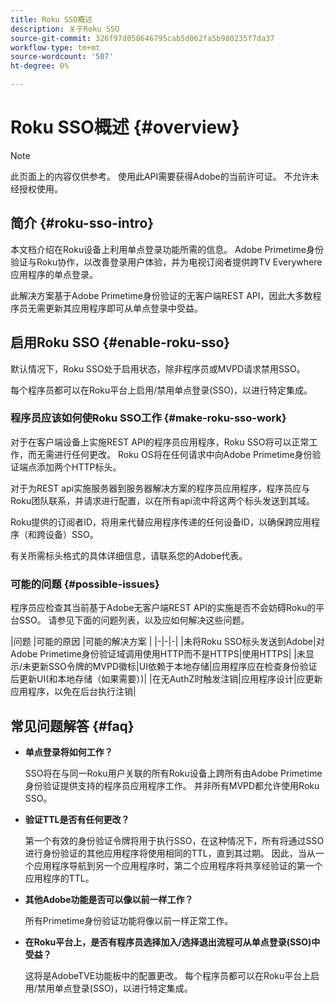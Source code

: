 ```yaml
---
title: Roku SSO概述
description: 关于Roku SSO
source-git-commit: 326f97d058646795cab5d062fa5b980235f7da37
workflow-type: tm+mt
source-wordcount: '507'
ht-degree: 0%

---
```



# Roku SSO概述 {#overview}

>[!NOTE]
>
>此页面上的内容仅供参考。 使用此API需要获得Adobe的当前许可证。 不允许未经授权使用。

## 简介 {#roku-sso-intro}

本文档介绍在Roku设备上利用单点登录功能所需的信息。 Adobe Primetime身份验证与Roku协作，以改善登录用户体验，并为电视订阅者提供跨TV Everywhere应用程序的单点登录。

此解决方案基于Adobe Primetime身份验证的无客户端REST API，因此大多数程序员无需更新其应用程序即可从单点登录中受益。

## 启用Roku SSO {#enable-roku-sso}

默认情况下，Roku SSO处于启用状态，除非程序员或MVPD请求禁用SSO。

每个程序员都可以在Roku平台上启用/禁用单点登录(SSO)，以进行特定集成。

### 程序员应该如何使Roku SSO工作 {#make-roku-sso-work}

对于在客户端设备上实施REST API的程序员应用程序，Roku SSO将可以正常工作，而无需进行任何更改。 Roku OS将在任何请求中向Adobe Primetime身份验证端点添加两个HTTP标头。

对于为REST api实施服务器到服务器解决方案的程序员应用程序，程序员应与Roku团队联系，并请求进行配置，以在所有api流中将这两个标头发送到其域。

Roku提供的订阅者ID，将用来代替应用程序传递的任何设备ID，以确保跨应用程序（和跨设备）SSO。

有关所需标头格式的具体详细信息，请联系您的Adobe代表。

### 可能的问题 {#possible-issues}

程序员应检查其当前基于Adobe无客户端REST API的实施是否不会妨碍Roku的平台SSO。 请参见下面的问题列表，以及应如何解决这些问题。

|问题 |可能的原因 |可能的解决方案 | |-|-|-| |未将Roku SSO标头发送到Adobe|对Adobe Primetime身份验证域调用使用HTTP而不是HTTPS|使用HTTPS| |未显示/未更新SSO令牌的MVPD徽标|UI依赖于本地存储|应用程序应在检查身份验证后更新UI(和本地存储（如果需要）)| |在无AuthZ时触发注销|应用程序设计|应更新应用程序，以免在后台执行注销|

## 常见问题解答 {#faq}

* **单点登录将如何工作？**

   SSO将在与同一Roku用户关联的所有Roku设备上跨所有由Adobe Primetime身份验证提供支持的程序员应用程序工作。
并非所有MVPD都允许使用Roku SSO。

* **验证TTL是否有任何更改？**

   第一个有效的身份验证令牌将用于执行SSO，在这种情况下，所有将通过SSO进行身份验证的其他应用程序将使用相同的TTL，直到其过期。 因此，当从一个应用程序导航到另一个应用程序时，第二个应用程序将共享经验证的第一个应用程序的TTL。

* **其他Adobe功能是否可以像以前一样工作？**

   所有Primetime身份验证功能将像以前一样正常工作。

* **在Roku平台上，是否有程序员选择加入/选择退出流程可从单点登录(SSO)中受益？**

   这将是AdobeTVE功能板中的配置更改。 每个程序员都可以在Roku平台上启用/禁用单点登录(SSO)，以进行特定集成。
